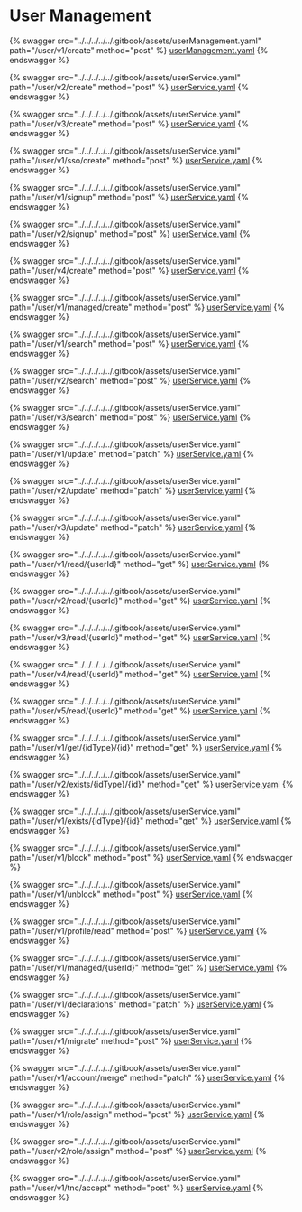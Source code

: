 # User Management

{% swagger src="../../../../../.gitbook/assets/userManagement.yaml" path="/user/v1/create" method="post" %}
[userManagement.yaml](../../../../../.gitbook/assets/userManagement.yaml)
{% endswagger %}

{% swagger src="../../../../../.gitbook/assets/userService.yaml" path="/user/v2/create" method="post" %}
[userService.yaml](../../../../../.gitbook/assets/userService.yaml)
{% endswagger %}

{% swagger src="../../../../../.gitbook/assets/userService.yaml" path="/user/v3/create" method="post" %}
[userService.yaml](../../../../../.gitbook/assets/userService.yaml)
{% endswagger %}

{% swagger src="../../../../../.gitbook/assets/userService.yaml" path="/user/v1/sso/create" method="post" %}
[userService.yaml](../../../../../.gitbook/assets/userService.yaml)
{% endswagger %}

{% swagger src="../../../../../.gitbook/assets/userService.yaml" path="/user/v1/signup" method="post" %}
[userService.yaml](../../../../../.gitbook/assets/userService.yaml)
{% endswagger %}

{% swagger src="../../../../../.gitbook/assets/userService.yaml" path="/user/v2/signup" method="post" %}
[userService.yaml](../../../../../.gitbook/assets/userService.yaml)
{% endswagger %}

{% swagger src="../../../../../.gitbook/assets/userService.yaml" path="/user/v4/create" method="post" %}
[userService.yaml](../../../../../.gitbook/assets/userService.yaml)
{% endswagger %}

{% swagger src="../../../../../.gitbook/assets/userService.yaml" path="/user/v1/managed/create" method="post" %}
[userService.yaml](../../../../../.gitbook/assets/userService.yaml)
{% endswagger %}

{% swagger src="../../../../../.gitbook/assets/userService.yaml" path="/user/v1/search" method="post" %}
[userService.yaml](../../../../../.gitbook/assets/userService.yaml)
{% endswagger %}

{% swagger src="../../../../../.gitbook/assets/userService.yaml" path="/user/v2/search" method="post" %}
[userService.yaml](../../../../../.gitbook/assets/userService.yaml)
{% endswagger %}

{% swagger src="../../../../../.gitbook/assets/userService.yaml" path="/user/v3/search" method="post" %}
[userService.yaml](../../../../../.gitbook/assets/userService.yaml)
{% endswagger %}

{% swagger src="../../../../../.gitbook/assets/userService.yaml" path="/user/v1/update" method="patch" %}
[userService.yaml](../../../../../.gitbook/assets/userService.yaml)
{% endswagger %}

{% swagger src="../../../../../.gitbook/assets/userService.yaml" path="/user/v2/update" method="patch" %}
[userService.yaml](../../../../../.gitbook/assets/userService.yaml)
{% endswagger %}

{% swagger src="../../../../../.gitbook/assets/userService.yaml" path="/user/v3/update" method="patch" %}
[userService.yaml](../../../../../.gitbook/assets/userService.yaml)
{% endswagger %}

{% swagger src="../../../../../.gitbook/assets/userService.yaml" path="/user/v1/read/{userId}" method="get" %}
[userService.yaml](../../../../../.gitbook/assets/userService.yaml)
{% endswagger %}

{% swagger src="../../../../../.gitbook/assets/userService.yaml" path="/user/v2/read/{userId}" method="get" %}
[userService.yaml](../../../../../.gitbook/assets/userService.yaml)
{% endswagger %}

{% swagger src="../../../../../.gitbook/assets/userService.yaml" path="/user/v3/read/{userId}" method="get" %}
[userService.yaml](../../../../../.gitbook/assets/userService.yaml)
{% endswagger %}

{% swagger src="../../../../../.gitbook/assets/userService.yaml" path="/user/v4/read/{userId}" method="get" %}
[userService.yaml](../../../../../.gitbook/assets/userService.yaml)
{% endswagger %}

{% swagger src="../../../../../.gitbook/assets/userService.yaml" path="/user/v5/read/{userId}" method="get" %}
[userService.yaml](../../../../../.gitbook/assets/userService.yaml)
{% endswagger %}

{% swagger src="../../../../../.gitbook/assets/userService.yaml" path="/user/v1/get/{idType}/{id}" method="get" %}
[userService.yaml](../../../../../.gitbook/assets/userService.yaml)
{% endswagger %}

{% swagger src="../../../../../.gitbook/assets/userService.yaml" path="/user/v2/exists/{idType}/{id}" method="get" %}
[userService.yaml](../../../../../.gitbook/assets/userService.yaml)
{% endswagger %}

{% swagger src="../../../../../.gitbook/assets/userService.yaml" path="/user/v1/exists/{idType}/{id}" method="get" %}
[userService.yaml](../../../../../.gitbook/assets/userService.yaml)
{% endswagger %}

{% swagger src="../../../../../.gitbook/assets/userService.yaml" path="/user/v1/block" method="post" %}
[userService.yaml](../../../../../.gitbook/assets/userService.yaml)
{% endswagger %}

{% swagger src="../../../../../.gitbook/assets/userService.yaml" path="/user/v1/unblock" method="post" %}
[userService.yaml](../../../../../.gitbook/assets/userService.yaml)
{% endswagger %}

{% swagger src="../../../../../.gitbook/assets/userService.yaml" path="/user/v1/profile/read" method="post" %}
[userService.yaml](../../../../../.gitbook/assets/userService.yaml)
{% endswagger %}

{% swagger src="../../../../../.gitbook/assets/userService.yaml" path="/user/v1/managed/{userId}" method="get" %}
[userService.yaml](../../../../../.gitbook/assets/userService.yaml)
{% endswagger %}

{% swagger src="../../../../../.gitbook/assets/userService.yaml" path="/user/v1/declarations" method="patch" %}
[userService.yaml](../../../../../.gitbook/assets/userService.yaml)
{% endswagger %}

{% swagger src="../../../../../.gitbook/assets/userService.yaml" path="/user/v1/migrate" method="post" %}
[userService.yaml](../../../../../.gitbook/assets/userService.yaml)
{% endswagger %}

{% swagger src="../../../../../.gitbook/assets/userService.yaml" path="/user/v1/account/merge" method="patch" %}
[userService.yaml](../../../../../.gitbook/assets/userService.yaml)
{% endswagger %}

{% swagger src="../../../../../.gitbook/assets/userService.yaml" path="/user/v1/role/assign" method="post" %}
[userService.yaml](../../../../../.gitbook/assets/userService.yaml)
{% endswagger %}

{% swagger src="../../../../../.gitbook/assets/userService.yaml" path="/user/v2/role/assign" method="post" %}
[userService.yaml](../../../../../.gitbook/assets/userService.yaml)
{% endswagger %}

{% swagger src="../../../../../.gitbook/assets/userService.yaml" path="/user/v1/tnc/accept" method="post" %}
[userService.yaml](../../../../../.gitbook/assets/userService.yaml)
{% endswagger %}
